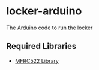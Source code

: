 # locker-arduino
The Arduino code to run the locker


## Required Libraries
- [MFRC522 Library](https://github.com/miguelbalboa/rfid)


